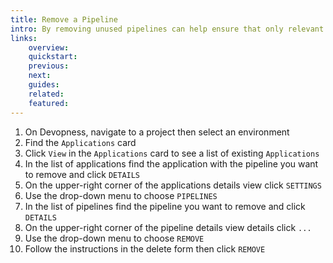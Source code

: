 ```yaml
---
title: Remove a Pipeline
intro: By removing unused pipelines can help ensure that only relevant pipelines are active and properly managed.
links:
    overview:
    quickstart:
    previous:
    next:
    guides:
    related:
    featured:
---
```


1. On Devopness, navigate to a project then select an environment
2. Find the `Applications` card
3. Click `View` in the `Applications` card to see a list of existing `Applications`
4. In the list of applications find the application with the pipeline you want to remove and click `DETAILS`
5. On the upper-right corner of the applications details view click `SETTINGS`
6. Use the drop-down menu to choose `PIPELINES`
8. In the list of pipelines find the pipeline you want to remove and click `DETAILS`
9. On the upper-right corner of the pipeline details view details click `...`
10. Use the drop-down menu to choose `REMOVE`
11. Follow the instructions in the delete form then click `REMOVE`
